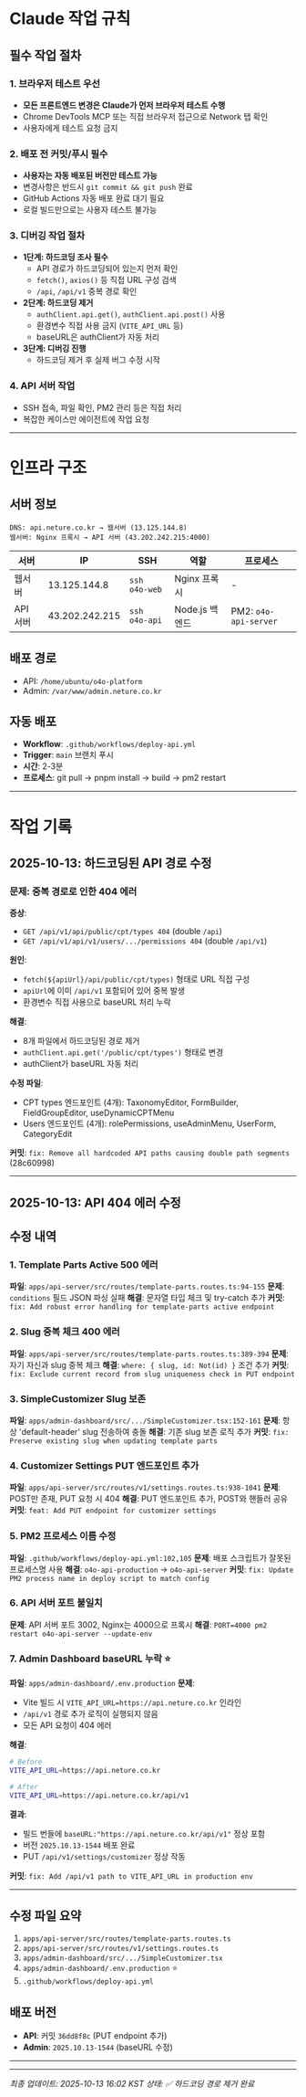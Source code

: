 # Claude 작업 규칙

## 필수 작업 절차

### 1. 브라우저 테스트 우선
- **모든 프론트엔드 변경은 Claude가 먼저 브라우저 테스트 수행**
- Chrome DevTools MCP 또는 직접 브라우저 접근으로 Network 탭 확인
- 사용자에게 테스트 요청 금지

### 2. 배포 전 커밋/푸시 필수
- **사용자는 자동 배포된 버전만 테스트 가능**
- 변경사항은 반드시 `git commit && git push` 완료
- GitHub Actions 자동 배포 완료 대기 필요
- 로컬 빌드만으로는 사용자 테스트 불가능

### 3. 디버깅 작업 절차
- **1단계: 하드코딩 조사 필수**
  - API 경로가 하드코딩되어 있는지 먼저 확인
  - `fetch()`, `axios()` 등 직접 URL 구성 검색
  - `/api`, `/api/v1` 중복 경로 확인
- **2단계: 하드코딩 제거**
  - `authClient.api.get()`, `authClient.api.post()` 사용
  - 환경변수 직접 사용 금지 (`VITE_API_URL` 등)
  - baseURL은 authClient가 자동 처리
- **3단계: 디버깅 진행**
  - 하드코딩 제거 후 실제 버그 수정 시작

### 4. API 서버 작업
- SSH 접속, 파일 확인, PM2 관리 등은 직접 처리
- 복잡한 케이스만 에이전트에 작업 요청

---

# 인프라 구조

## 서버 정보
```
DNS: api.neture.co.kr → 웹서버 (13.125.144.8)
웹서버: Nginx 프록시 → API 서버 (43.202.242.215:4000)
```

| 서버 | IP | SSH | 역할 | 프로세스 |
|------|-----|-----|------|----------|
| 웹서버 | 13.125.144.8 | `ssh o4o-web` | Nginx 프록시 | - |
| API 서버 | 43.202.242.215 | `ssh o4o-api` | Node.js 백엔드 | PM2: `o4o-api-server` |

## 배포 경로
- API: `/home/ubuntu/o4o-platform`
- Admin: `/var/www/admin.neture.co.kr`

## 자동 배포
- **Workflow**: `.github/workflows/deploy-api.yml`
- **Trigger**: `main` 브랜치 푸시
- **시간**: 2-3분
- **프로세스**: git pull → pnpm install → build → pm2 restart

---

# 작업 기록

## 2025-10-13: 하드코딩된 API 경로 수정

### 문제: 중복 경로로 인한 404 에러
**증상**:
- `GET /api/v1/api/public/cpt/types 404` (double `/api`)
- `GET /api/v1/api/v1/users/.../permissions 404` (double `/api/v1`)

**원인**:
- `fetch(${apiUrl}/api/public/cpt/types)` 형태로 URL 직접 구성
- `apiUrl`에 이미 `/api/v1` 포함되어 있어 중복 발생
- 환경변수 직접 사용으로 baseURL 처리 누락

**해결**:
- 8개 파일에서 하드코딩된 경로 제거
- `authClient.api.get('/public/cpt/types')` 형태로 변경
- authClient가 baseURL 자동 처리

**수정 파일**:
- CPT types 엔드포인트 (4개): TaxonomyEditor, FormBuilder, FieldGroupEditor, useDynamicCPTMenu
- Users 엔드포인트 (4개): rolePermissions, useAdminMenu, UserForm, CategoryEdit

**커밋**: `fix: Remove all hardcoded API paths causing double path segments` (28c60998)

---

## 2025-10-13: API 404 에러 수정

## 수정 내역

### 1. Template Parts Active 500 에러
**파일**: `apps/api-server/src/routes/template-parts.routes.ts:94-155`
**문제**: `conditions` 필드 JSON 파싱 실패
**해결**: 문자열 타입 체크 및 try-catch 추가
**커밋**: `fix: Add robust error handling for template-parts active endpoint`

### 2. Slug 중복 체크 400 에러
**파일**: `apps/api-server/src/routes/template-parts.routes.ts:389-394`
**문제**: 자기 자신과 slug 중복 체크
**해결**: `where: { slug, id: Not(id) }` 조건 추가
**커밋**: `fix: Exclude current record from slug uniqueness check in PUT endpoint`

### 3. SimpleCustomizer Slug 보존
**파일**: `apps/admin-dashboard/src/.../SimpleCustomizer.tsx:152-161`
**문제**: 항상 'default-header' slug 전송하여 충돌
**해결**: 기존 slug 보존 로직 추가
**커밋**: `fix: Preserve existing slug when updating template parts`

### 4. Customizer Settings PUT 엔드포인트 추가
**파일**: `apps/api-server/src/routes/v1/settings.routes.ts:938-1041`
**문제**: POST만 존재, PUT 요청 시 404
**해결**: PUT 엔드포인트 추가, POST와 핸들러 공유
**커밋**: `feat: Add PUT endpoint for customizer settings`

### 5. PM2 프로세스 이름 수정
**파일**: `.github/workflows/deploy-api.yml:102,105`
**문제**: 배포 스크립트가 잘못된 프로세스명 사용
**해결**: `o4o-api-production` → `o4o-api-server`
**커밋**: `fix: Update PM2 process name in deploy script to match config`

### 6. API 서버 포트 불일치
**문제**: API 서버 포트 3002, Nginx는 4000으로 프록시
**해결**: `PORT=4000 pm2 restart o4o-api-server --update-env`

### 7. Admin Dashboard baseURL 누락 ⭐
**파일**: `apps/admin-dashboard/.env.production`
**문제**:
- Vite 빌드 시 `VITE_API_URL=https://api.neture.co.kr` 인라인
- `/api/v1` 경로 추가 로직이 실행되지 않음
- 모든 API 요청이 404 에러

**해결**:
```bash
# Before
VITE_API_URL=https://api.neture.co.kr

# After
VITE_API_URL=https://api.neture.co.kr/api/v1
```

**결과**:
- 빌드 번들에 `baseURL:"https://api.neture.co.kr/api/v1"` 정상 포함
- 버전 `2025.10.13-1544` 배포 완료
- PUT `/api/v1/settings/customizer` 정상 작동

**커밋**: `fix: Add /api/v1 path to VITE_API_URL in production env`

---

## 수정 파일 요약
1. `apps/api-server/src/routes/template-parts.routes.ts`
2. `apps/api-server/src/routes/v1/settings.routes.ts`
3. `apps/admin-dashboard/src/.../SimpleCustomizer.tsx`
4. `apps/admin-dashboard/.env.production` ⭐
5. `.github/workflows/deploy-api.yml`

## 배포 버전
- **API**: 커밋 `36dd8f8c` (PUT endpoint 추가)
- **Admin**: `2025.10.13-1544` (baseURL 수정)

---

---

*최종 업데이트: 2025-10-13 16:02 KST*
*상태: ✅ 하드코딩 경로 제거 완료*
